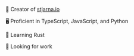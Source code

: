 🚀 Creator of [stjarna.io](https://jackjmiller.net/stjarna-io.html)

🖥️ Proficient in TypeScript, JavaScript, and Python

🤖 Learning Rust

💼 Looking for work

